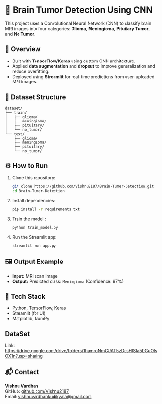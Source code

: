 
# 🧠 Brain Tumor Detection Using CNN

This project uses a Convolutional Neural Network (CNN) to classify brain MRI images into four categories: **Glioma**, **Meningioma**, **Pituitary Tumor**, and **No Tumor**.

## 📌 Overview

- Built with **TensorFlow/Keras** using custom CNN architecture.
- Applied **data augmentation** and **dropout** to improve generalization and reduce overfitting.
- Deployed using **Streamlit** for real-time predictions from user-uploaded MRI images.

## 📁 Dataset Structure

```
dataset/
├── train/
│   ├── glioma/
│   ├── meningioma/
│   ├── pituitary/
│   └── no_tumor/
└── test/
    ├── glioma/
    ├── meningioma/
    ├── pituitary/
    └── no_tumor/
```

## ⚙️ How to Run

1. Clone this repository:
   ```bash
   git clone https://github.com/Vishnu2187/Brain-Tumer-Detection.git
   cd Brain-Tumer-Detection
   ```

2. Install dependencies:
   ```bash
   pip install -r requirements.txt
   ```

3. Train the model :
   ```python
   python train_model.py
   ```

4. Run the Streamlit app:
   ```bash
   streamlit run app.py
   ```

## 🖼️ Output Example

- **Input:** MRI scan image  
- **Output:** Predicted class: `Meningioma` (Confidence: 97%)

## 📌 Tech Stack

- Python, TensorFlow, Keras
- Streamlit (for UI)
- Matplotlib, NumPy
  
## DataSet
Link: https://drive.google.com/drive/folders/1hamroNmCUAT5zDcsHlSIa5DGuOlsOX1n?usp=sharing
## 📬 Contact

**Vishnu Vardhan**  
GitHub: [github.com/Vishnu2187](https://github.com/Vishnu2187)  
Email: vishnuvardhankudikyala@gmail.com
